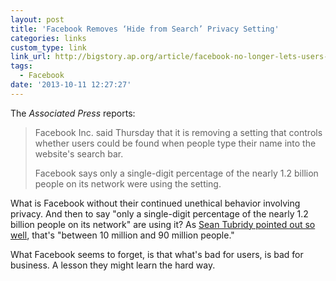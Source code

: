 ```yaml
---
layout: post
title: 'Facebook Removes ‘Hide from Search’ Privacy Setting'
categories: links
custom_type: link
link_url: http://bigstory.ap.org/article/facebook-no-longer-lets-users-hide-search
tags:
  - Facebook
date: '2013-10-11 12:27:27'
---
```

The *Associated Press* reports:

>Facebook Inc. said Thursday that it is removing a setting that controls whether users could be found when people type their name into the website's search bar.
>
>Facebook says only a single-digit percentage of the nearly 1.2 billion people on its network were using the setting.

What is Facebook without their continued unethical behavior involving privacy. And then to say "only a single-digit percentage of the nearly 1.2 billion people on its network" are using it? As [Sean Tubridy pointed out so well](https://twitter.com/tubes/status/388505400527450113), that's "between 10 million and 90 million people."

What Facebook seems to forget, is that what's bad for users, is bad for business. A lesson they might learn the hard way.